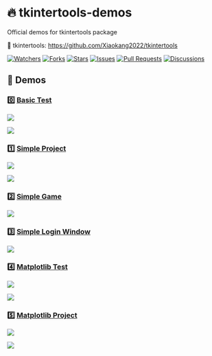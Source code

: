 # 🔥 tkintertools-demos

Official demos for tkintertools package

🚀 tkintertools: https://github.com/Xiaokang2022/tkintertools

<a href="https://github.com/Xiaokang2022/tkintertools-demos/watchers"><img alt="Watchers" src="https://img.shields.io/github/watchers/Xiaokang2022/tkintertools-demos?label=Watchers&logo=github&style=flat" title="Watchers" /></a>
<a href="https://github.com/Xiaokang2022/tkintertools-demos/forks"><img alt="Forks" src="https://img.shields.io/github/forks/Xiaokang2022/tkintertools-demos?label=Forks&logo=github&style=flat" title="Forks" /></a>
<a href="https://github.com/Xiaokang2022/tkintertools-demos/stargazers"><img alt="Stars" src="https://img.shields.io/github/stars/Xiaokang2022/tkintertools-demos?label=Stars&color=gold&logo=github&style=flat" title="Stars" /></a>
<a href="https://github.com/Xiaokang2022/tkintertools-demos/issues"><img alt="Issues" src="https://img.shields.io/github/issues/Xiaokang2022/tkintertools-demos?label=Issues&logo=github" title="Issues" /></a>
<a href="https://github.com/Xiaokang2022/tkintertools-demos/pulls"><img alt="Pull Requests" src="https://img.shields.io/github/issues-pr/Xiaokang2022/tkintertools-demos?label=Pull%20Requests&logo=github" title="Pull Requests" /></a>
<a href="https://github.com/Xiaokang2022/tkintertools-demos/discussions"><img alt="Discussions" src="https://img.shields.io/github/discussions/Xiaokang2022/tkintertools-demos?label=Discussions&logo=github" title="Discussions" /></a>
</p>

## 📑 Demos

### 0️⃣ [Basic Test](./demos/demo0/)

![](./preview/demo0-1.png)

![](./preview/demo0-2.png)

### 1️⃣ [Simple Project](./demos/demo1/)

![](./preview/demo1-1.png)

![](./preview/demo1-2.png)

### 2️⃣ [Simple Game](./demos/demo2/)

![](./preview/demo2.png)

### 3️⃣ [Simple Login Window](./demos/demo3/)

![](./preview/demo3.png)

### 4️⃣ [Matplotlib Test](./demos/demo4/)

![](./preview/demo4-1.png)

![](./preview/demo4-2.png)

### 5️⃣ [Matplotlib Project](./demos/demo5/)

![](./preview/demo5-1.png)

![](./preview/demo5-2.png)
